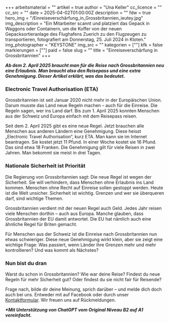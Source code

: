 +++
arbeitsmaterial = ""
artikel = true
author = "Una Keller"
cc_licence = ""
cc_src = ""
date = 2025-04-02T01:00:00Z
description = ""
fdw = true
hero_img = "/Einreiseverschärfung_in_Grossbritannien_ieutey.jpg"
img_description = "Ein Mitarbeiter scannt und platziert das Gepack in Waggons oder Containern, um die Koffer von der neuen Gepacksortieranlage des Flughafens Zuerich zu den Flugzeugen zu transportieren, fotografiert am Donnerstag, 25. Juli 2024 in Kloten."
img_photographer = "KEYSTONE"
img_src = ""
kategorien = [""]
kfk = false
markierungen = [""]
paid = false
slug = ""
title = "Einreiseverschärfung in Grossbritannien"
+++

**_Ab dem 2. April 2025 braucht man für die Reise nach Grossbritannien neu eine Erlaubnis. Man braucht also den Reisepass und eine extra Genehmigung. Dieser Artikel erklärt, was das bedeutet._**

### Electronic Travel Authorisation (ETA)

Grossbritannien ist seit Januar 2020 nicht mehr in der Europäischen Union. Darum musste das Land neue Regeln machen – auch für die Einreise. Die Regeln sagen, wer ins Land darf. Bis zum 1. April 2025 konnten Menschen aus der Schweiz und Europa einfach mit dem Reisepass reisen.

Seit dem 2. April 2025 gibt es eine neue Regel. Jetzt brauchen alle Menschen aus anderen Ländern eine Genehmigung. Diese heisst „Electronic Travel Authorisation“, kurz ETA. Man kann sie im Internet beantragen. Sie kostet jetzt 11 Pfund. In einer Woche kostet sie 16 Pfund. Das sind etwa 18 Franken. Die Genehmigung gilt für viele Reisen in zwei Jahren. Man bekommt sie meist in drei Tagen.

### Nationale Sicherheit ist Priorität

Die Regierung von Grossbritannien sagt: Die neue Regel ist wegen der Sicherheit. Sie will verhindern, dass Menschen ohne Erlaubnis ins Land kommen. Menschen ohne Recht auf Einreise sollen gestoppt werden. Heute ist die Welt unsicher. Sicherheit ist wichtig. Grenzen und wer sie überqueren darf, sind wichtige Themen.

Grossbritannien verdient mit der neuen Regel auch Geld. Jedes Jahr reisen viele Menschen dorthin – auch aus Europa. Manche glauben, dass Grossbritannien der EU damit antwortet. Die EU hat nämlich auch eine ähnliche Regel für Briten gemacht.

Für Menschen aus der Schweiz ist die Einreise nach Grossbritannien nun etwas schwieriger. Diese neue Genehmigung wirkt klein, aber sie zeigt eine wichtige Frage: Was passiert, wenn Länder ihre Grenzen mehr und mehr kontrollieren? Und was kommt als Nächstes?

### Nun bist du dran

Warst du schon in Grossbritannien? Wie war deine Reise? Findest du neue Regeln für mehr Sicherheit gut? Oder findest du sie nicht fair für Reisende?

Frage nach, bilde dir deine Meinung, sprich darüber – und melde dich doch auch bei uns. Entweder mit auf Facebook oder durch unser [Kontaktformular](https://www.chinderzytig.ch/kontakt/). Wir freuen uns auf Rückmeldungen.

**_\*Mit Unterstützung von ChatGPT vom Original Niveau B2 auf A1 vereinfacht._**
